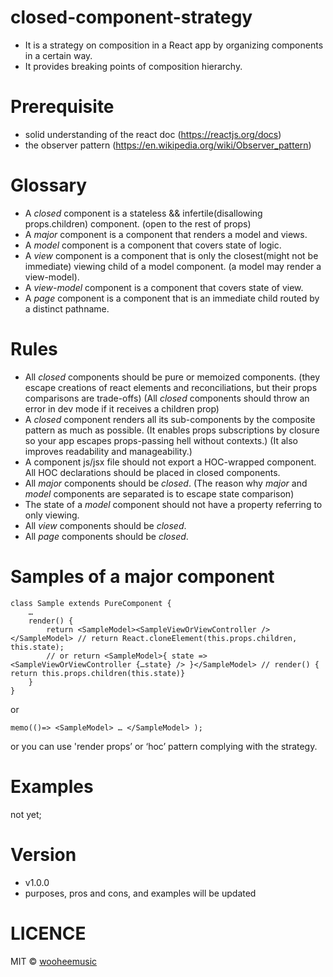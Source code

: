# closed-component-strategy
* It is a strategy on composition in a React app by organizing components in a certain way.
* It provides breaking points of composition hierarchy.

# Prerequisite
* solid understanding of the react doc (https://reactjs.org/docs)
* the observer pattern (https://en.wikipedia.org/wiki/Observer_pattern)

# Glossary
* A *closed* component is a stateless && infertile(disallowing props.children) component. (open to the rest of props)
* A *major* component is a component that renders a model and views.
* A *model* component is a component that covers state of logic.
* A *view* component is a component that is only the closest(might not be immediate) viewing child of a model component. (a model may render a view-model).
* A *view-model* component is a component that covers state of view.
* A *page* component is a component that is an immediate child routed by a distinct pathname.

# Rules
* All *closed* components should be pure or memoized components. 
(they escape creations of react elements and reconciliations, but their props comparisons are trade-offs)
(All *closed* components should throw an error in dev mode if it receives a children prop)
* A *closed* component renders all its sub-components by the composite pattern as much as possible.
(It enables props subscriptions by closure so your app escapes props-passing hell without contexts.)
(It also improves readability and manageability.)
* A component js/jsx file should not export a HOC-wrapped component. All HOC declarations should be placed in closed components.
* All *major* components should be *closed*.
(The reason why *major* and *model* components are separated is to escape state comparison)
* The state of a *model* component should not have a property referring to only viewing.
* All *view* components should be *closed*.
* All *page* components should be *closed*.

# Samples of a major component
```
class Sample extends PureComponent {
    …
    render() {
        return <SampleModel><SampleViewOrViewController /></SampleModel> // return React.cloneElement(this.props.children, this.state);
        // or return <SampleModel>{ state => <SampleViewOrViewController {…state} /> }</SampleModel> // render() { return this.props.children(this.state)}
    }
}
```
or 
```
memo(()=> <SampleModel> … </SampleModel> );
```
or you can use 'render props’ or ‘hoc’ pattern complying with the strategy.

# Examples
not yet;

# Version
- v1.0.0
- purposes, pros and cons, and examples will be updated

# LICENCE
MIT © [wooheemusic](https://github.com/wooheemusic)

